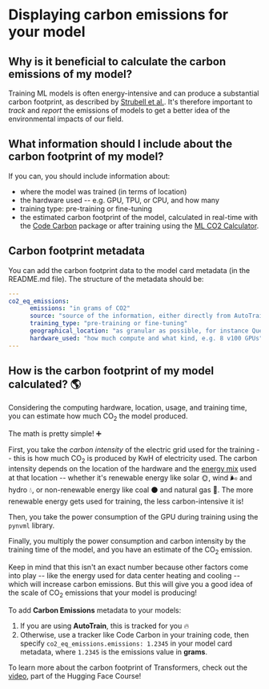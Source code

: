 # Displaying carbon emissions for your model

## Why is it beneficial to calculate the carbon emissions of my model?

Training ML models is often energy-intensive and can produce a substantial carbon footprint, as described by [Strubell et al.](https://arxiv.org/abs/1906.02243). It's therefore important to *track* and *report* the emissions of models to get a better idea of the environmental impacts of our field.


## What information should I include about the carbon footprint of my model?

If you can, you should include information about:
- where the model was trained (in terms of location)
- the hardware used -- e.g. GPU, TPU, or CPU, and how many
- training type: pre-training or fine-tuning
- the estimated carbon footprint of the model, calculated in real-time with the [Code Carbon](https://github.com/mlco2/codecarbon) package or after training using the [ML CO2 Calculator](https://mlco2.github.io/impact/).

## Carbon footprint metadata

You can add the carbon footprint data to the model card metadata (in the README.md file). The structure of the metadata should be:

```yaml
---
co2_eq_emissions:
      emissions: "in grams of CO2"
      source: "source of the information, either directly from AutoTrain, code carbon or from a scientific article documenting the model"
      training_type: "pre-training or fine-tuning"
      geographical_location: "as granular as possible, for instance Quebec, Canada or Brooklyn, NY, USA"
      hardware_used: "how much compute and what kind, e.g. 8 v100 GPUs"
---
```

## How is the carbon footprint of my model calculated? 🌎

Considering the computing hardware, location, usage, and training time, you can estimate how much CO<sub>2</sub> the model produced.

The math is pretty simple! ➕

First, you take the *carbon intensity* of the electric grid used for the training -- this is how much CO<sub>2</sub> is produced by KwH of electricity used. The carbon intensity depends on the location of the hardware and the [energy mix](https://electricitymap.org/) used at that location -- whether it's renewable energy like solar 🌞, wind 🌬️ and hydro 💧, or non-renewable energy like coal ⚫ and natural gas 💨. The more renewable energy gets used for training, the less carbon-intensive it is!
 
Then, you take the power consumption of the GPU during training using the `pynvml` library.

Finally, you multiply the power consumption and carbon intensity by the training time of the model, and you have an estimate of the CO<sub>2</sub> emission.

Keep in mind that this isn't an exact number because other factors come into play -- like the energy used for data center heating and cooling -- which will increase carbon emissions. But this will give you a good idea of the scale of CO<sub>2</sub> emissions that your model is producing!

To add **Carbon Emissions** metadata to your models:

1. If you are using **AutoTrain**, this is tracked for you 🔥
2. Otherwise, use a tracker like  Code Carbon in your training code, then specify `co2_eq_emissions.emissions: 1.2345` in your model card metadata, where `1.2345` is the emissions value in **grams**. 

To learn more about the carbon footprint of Transformers, check out the [video](https://www.youtube.com/watch?v=ftWlj4FBHTg), part of the Hugging Face Course!
